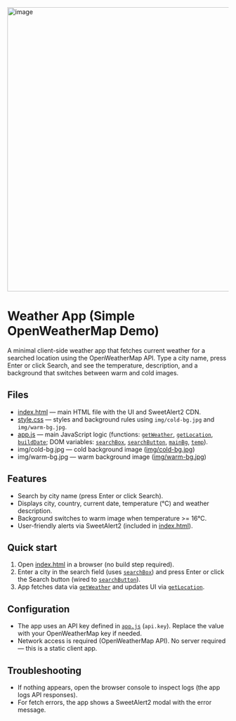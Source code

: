 <img width="734" height="647" alt="image" src="https://github.com/user-attachments/assets/54a43b3e-0baf-49ef-af8f-069a2ccc8526" />

# Weather App (Simple OpenWeatherMap Demo)

A minimal client-side weather app that fetches current weather for a searched location using the OpenWeatherMap API. Type a city name, press Enter or click Search, and see the temperature, description, and a background that switches between warm and cold images.

## Files
- [index.html](index.html) — main HTML file with the UI and SweetAlert2 CDN.
- [style.css](style.css) — styles and background rules using `img/cold-bg.jpg` and `img/warm-bg.jpg`.
- [app.js](app.js) — main JavaScript logic (functions: [`getWeather`](app.js), [`getLocation`](app.js), [`buildDate`](app.js); DOM variables: [`searchBox`](app.js), [`searchButton`](app.js), [`mainBg`](app.js), [`temp`](app.js)).
- img/cold-bg.jpg — cold background image ([img/cold-bg.jpg](img/cold-bg.jpg))
- img/warm-bg.jpg — warm background image ([img/warm-bg.jpg](img/warm-bg.jpg))

## Features
- Search by city name (press Enter or click Search).
- Displays city, country, current date, temperature (°C) and weather description.
- Background switches to warm image when temperature >= 16°C.
- User-friendly alerts via SweetAlert2 (included in [index.html](index.html)).

## Quick start
1. Open [index.html](index.html) in a browser (no build step required).
2. Enter a city in the search field (uses [`searchBox`](app.js)) and press Enter or click the Search button (wired to [`searchButton`](app.js)).
3. App fetches data via [`getWeather`](app.js) and updates UI via [`getLocation`](app.js).

## Configuration
- The app uses an API key defined in [`app.js`](app.js) (`api.key`). Replace the value with your OpenWeatherMap key if needed.
- Network access is required (OpenWeatherMap API). No server required — this is a static client app.

## Troubleshooting
- If nothing appears, open the browser console to inspect logs (the app logs API responses).
- For fetch errors, the app shows a SweetAlert2 modal with the error message.
